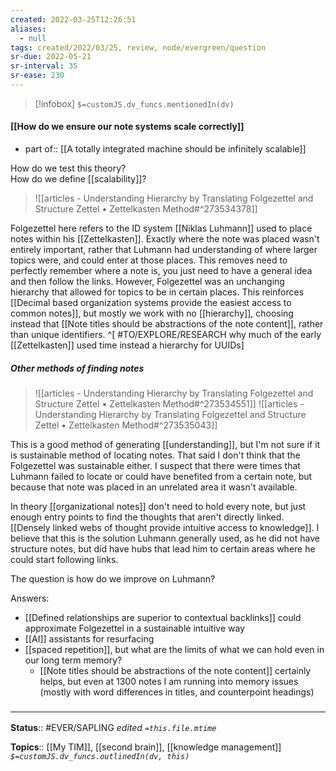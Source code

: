```yaml
---
created: 2022-03-25T12:26:51 
aliases:
  - null
tags: created/2022/03/25, review, node/evergreen/question
sr-due: 2022-05-21
sr-interval: 35
sr-ease: 230
---
```

> [!infobox]
`$=customJS.dv_funcs.mentionedIn(dv)`

#### [[How do we ensure our note systems scale correctly]] 

- part of:: [[A totally integrated machine should be infinitely scalable]]

How do we test this theory?  
How do we define [[scalability]]?  


> ![[articles - Understanding Hierarchy by Translating Folgezettel and Structure Zettel • Zettelkasten Method#^273534378]]

Folgezettel here refers to the ID system [[Niklas Luhmann]] used to place notes within his [[Zettelkasten]]. Exactly where the note was placed wasn't entirely important, rather that Luhmann had understanding of where larger topics were, and could enter at those places. This removes need to perfectly remember where a note is, you just need to have a general idea and then follow the links.
However, Folgezettel was an unchanging hierarchy that allowed for topics to be in certain places.
This reinforces [[Decimal based organization systems provide the easiest access to common notes]], but mostly
we work with no [[hierarchy]],
choosing instead that
[[Note titles should be abstractions of the note content]], rather than unique identifiers.
^[ #TO/EXPLORE/RESEARCH why much of the early [[Zettelkasten]] used time instead a hierarchy for UUIDs]

##### Other methods of finding notes

> ![[articles - Understanding Hierarchy by Translating Folgezettel and Structure Zettel • Zettelkasten Method#^273534551]]
> ![[articles - Understanding Hierarchy by Translating Folgezettel and Structure Zettel • Zettelkasten Method#^273535043]]

This is a good method of generating [[understanding]], but I'm not sure if it is sustainable method of locating notes. That said I don't think that the Folgezettel was sustainable either. I suspect that there were times that Luhmann failed to locate or could have benefited from a certain note, but because that note was placed in an unrelated area it wasn't available.

In theory [[organizational notes]] don't need to hold every note, but just enough entry points to find the thoughts that aren't directly linked.
[[Densely linked webs of thought provide intuitive access to knowledge]].
I believe that this is the solution Luhmann generally used, as he did not have structure notes, but did have hubs that lead him to certain areas where he could start following links.

The question is how do we improve on Luhmann?

Answers:
- [[Defined relationships are superior to contextual backlinks]] could approximate Folgezettel in a sustainable intuitive way
- [[AI]] assistants for resurfacing
- [[spaced repetition]], but what are the limits of what we can hold even in our long term memory?
	- [[Note titles should be abstractions of the note content]] certainly helps, but even at 1300 notes I am running into memory issues (mostly with word differences in titles, and counterpoint headings)


### <hr class="footnote"/>

**Status**:: #EVER/SAPLING 
*edited `=this.file.mtime`*

**Topics**:: [[My TIM]], [[second brain]], [[knowledge management]]
*`$=customJS.dv_funcs.outlinedIn(dv, this)`*
